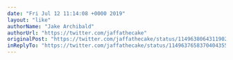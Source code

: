 ```yaml
---
date: "Fri Jul 12 11:14:08 +0000 2019"
layout: "like"
authorName: "Jake Archibald"
authorUrl: "https://twitter.com/jaffathecake"
originalPost: "https://twitter.com/jaffathecake/status/1149638064311902208"
inReplyTo: "https://twitter.com/jaffathecake/status/1149637658370404355"
---
```

